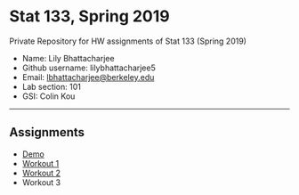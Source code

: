 # Stat 133, Spring 2019

Private Repository for HW assignments of Stat 133 (Spring 2019)

- Name: Lily Bhattacharjee
- Github username: lilybhattacharjee5
- Email: lbhattacharjee@berkeley.edu
- Lab section: 101
- GSI: Colin Kou

-----

## Assignments

- [Demo](demo)
- [Workout 1](workout01)
- [Workout 2](workout02-lily-bhattacharjee)
- Workout 3


